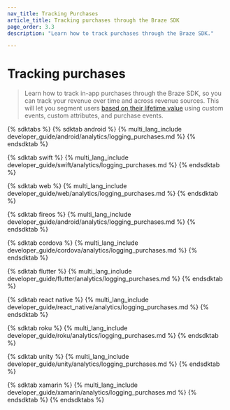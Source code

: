 ```yaml
---
nav_title: Tracking Purchases
article_title: Tracking purchases through the Braze SDK
page_order: 3.3
description: "Learn how to track purchases through the Braze SDK."

---
```


# Tracking purchases

> Learn how to track in-app purchases through the Braze SDK, so you can track your revenue over time and across revenue sources. This will let you segment users [based on their lifetime value]({{site.baseurl}}/developer_guide/analytics/) using custom events, custom attributes, and purchase events.

{% sdktabs %}
{% sdktab android %}
{% multi_lang_include developer_guide/android/analytics/logging_purchases.md %}
{% endsdktab %}

{% sdktab swift %}
{% multi_lang_include developer_guide/swift/analytics/logging_purchases.md %}
{% endsdktab %}

{% sdktab web %}
{% multi_lang_include developer_guide/web/analytics/logging_purchases.md %}
{% endsdktab %}

{% sdktab fireos %}
{% multi_lang_include developer_guide/android/analytics/logging_purchases.md %}
{% endsdktab %}

{% sdktab cordova %}
{% multi_lang_include developer_guide/cordova/analytics/logging_purchases.md %}
{% endsdktab %}

{% sdktab flutter %}
{% multi_lang_include developer_guide/flutter/analytics/logging_purchases.md %}
{% endsdktab %}

{% sdktab react native %}
{% multi_lang_include developer_guide/react_native/analytics/logging_purchases.md %}
{% endsdktab %}

{% sdktab roku %}
{% multi_lang_include developer_guide/roku/analytics/logging_purchases.md %}
{% endsdktab %}

{% sdktab unity %}
{% multi_lang_include developer_guide/unity/analytics/logging_purchases.md %}
{% endsdktab %}

{% sdktab xamarin %}
{% multi_lang_include developer_guide/xamarin/analytics/logging_purchases.md %}
{% endsdktab %}
{% endsdktabs %}

